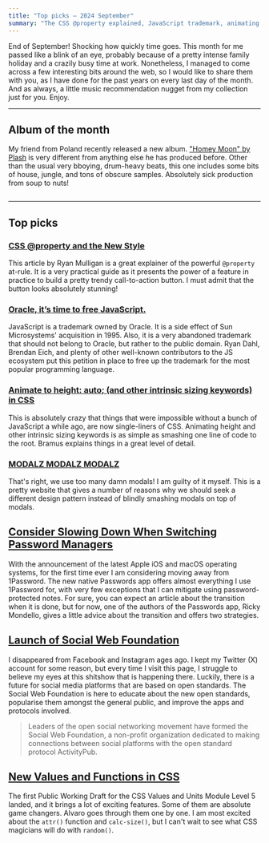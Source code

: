 ```yaml
---
title: "Top picks — 2024 September"
summary: "The CSS @property explained, JavaScript trademark, animating auto height in CSS, modalz madness, good advice about switching password managers, social web foundation and more…"
---
```


End of September! Shocking how quickly time goes. This month for me passed like a blink of an eye, probably because of a pretty intense family holiday and a crazily busy time at work. Nonetheless, I managed to come across a few interesting bits around the web, so I would like to share them with you, as I have done for the past years on every last day of the month. And as always, a little music recommendation nugget from my collection just for you. Enjoy.

---

## Album of the month

My friend from Poland recently released a new album. ["Homey Moon" by Plash](https://plash.bandcamp.com/album/honey-moon) is very different from anything else he has produced before. Other than the usual very bboying, drum-heavy beats, this one includes some bits of house, jungle, and tons of obscure samples. Absolutely sick production from soup to nuts!

![]()

---

## Top picks

### [CSS @property and the New Style](https://ryanmulligan.dev/blog/css-property-new-style/)

This article by Ryan Mulligan is a great explainer of the powerful `@property` at-rule. It is a very practical guide as it presents the power of a feature in practice to build a pretty trendy call-to-action button. I must admit that the button looks absolutely stunning!

### [Oracle, it’s time to free JavaScript.](https://javascript.tm)

JavaScript is a trademark owned by Oracle. It is a side effect of Sun Microsystems' acquisition in 1995. Also, it is a very abandoned trademark that should not belong to Oracle, but rather to the public domain. Ryan Dahl, Brendan Eich, and plenty of other well-known contributors to the JS ecosystem put this petition in place to free up the trademark for the most popular programming language.

### [Animate to height: auto; (and other intrinsic sizing keywords) in CSS](https://developer.chrome.com/docs/css-ui/animate-to-height-auto)

This is absolutely crazy that things that were impossible without a bunch of JavaScript a while ago, are now single-liners of CSS. Animating height and other intrinsic sizing keywords is as simple as smashing one line of code to the root. Bramus explains things in a great level of detail.

### [MODALZ MODALZ MODALZ](https://modalzmodalzmodalz.com/)

That's right, we use too many damn modals! I am guilty of it myself. This is a pretty website that gives a number of reasons why we should seek a different design pattern instead of blindly smashing modals on top of modals.

## [Consider Slowing Down When Switching Password Managers](https://rmondello.com/2024/09/19/consider-slowing-down-when-switching-password-managers/)

With the announcement of the latest Apple iOS and macOS operating systems, for the first time ever I am considering moving away from 1Password. The new native Passwords app offers almost everything I use 1Password for, with very few exceptions that I can mitigate using password-protected notes. For sure, you can expect an article about the transition when it is done, but for now, one of the authors of the Passwords app, Ricky Mondello, gives a little advice about the transition and offers two strategies.

## [Launch of Social Web Foundation](https://socialwebfoundation.org/2024/09/24/launch/)

I disappeared from Facebook and Instagram ages ago. I kept my Twitter (X) account for some reason, but every time I visit this page, I struggle to believe my eyes at this shitshow that is happening there. Luckily, there is a future for social media platforms that are based on open standards. The Social Web Foundation is here to educate about the new open standards, popularise them amongst the general public, and improve the apps and protocols involved.

> Leaders of the open social networking movement have formed the Social Web Foundation, a non-profit organization dedicated to making connections between social platforms with the open standard protocol ActivityPub.

## [New Values and Functions in CSS](https://alvaromontoro.com/blog/68062/new-values-and-functions-in-CSS)

The first Public Working Draft for the CSS Values and Units Module Level 5 landed, and it brings a lot of exciting features. Some of them are absolute game changers. Alvaro goes through them one by one. I am most excited about the `attr()` function and `calc-size()`, but I can't wait to see what CSS magicians will do with `random()`.
